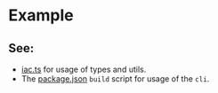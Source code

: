 # Example

## See:

- [iac.ts](./src/iac.ts) for usage of types and utils.
- The [package.json](./package.json) `build` script for usage of the `cli`.
